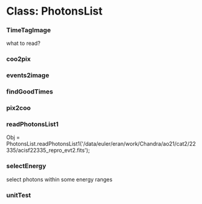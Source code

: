 # Class: PhotonsList

### TimeTagImage

what to read?


### coo2pix




### events2image




### findGoodTimes




### pix2coo




### readPhotonsList1

Obj = PhotonsList.readPhotonsList1('/data/euler/eran/work/Chandra/ao21/cat2/22335/acisf22335_repro_evt2.fits');


### selectEnergy

select photons within some energy ranges


### unitTest





